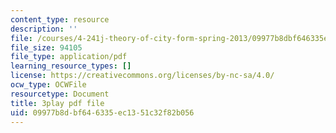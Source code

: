 ```yaml
---
content_type: resource
description: ''
file: /courses/4-241j-theory-of-city-form-spring-2013/09977b8dbf646335ec1351c32f82b056_lKy6EMP3Yhw.pdf
file_size: 94105
file_type: application/pdf
learning_resource_types: []
license: https://creativecommons.org/licenses/by-nc-sa/4.0/
ocw_type: OCWFile
resourcetype: Document
title: 3play pdf file
uid: 09977b8d-bf64-6335-ec13-51c32f82b056
---
```

